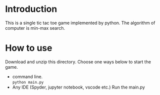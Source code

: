 # Introduction
This is a single tic tac toe game implemented by python. The algorithm of computer is min-max search.
# How to use
Download and unzip this directory. Choose one ways below to start the game.
 - command line.<br><code>python main.py</code><br>    
 - Any IDE (Spyder, jupyter notebook, vscode etc.) Run the main.py<br>

